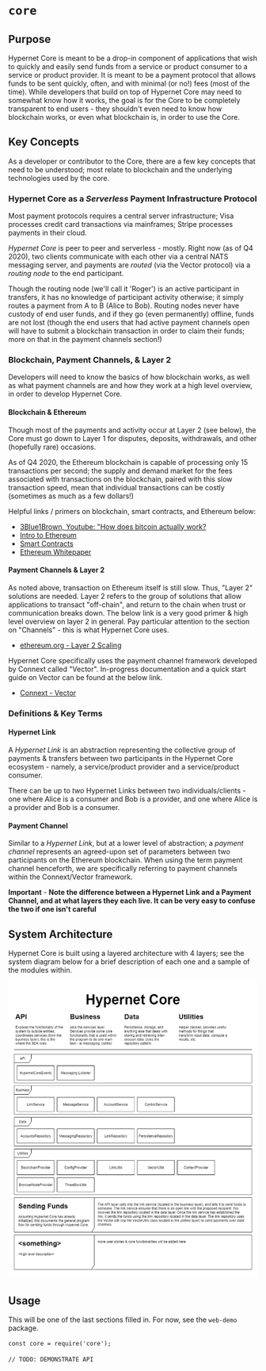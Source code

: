 # `core`

## Purpose

Hypernet Core is meant to be a drop-in component of applications that wish to quickly and easily send funds from a service or product consumer to a service or product provider. It is meant to be a payment protocol that allows funds to be sent quickly, often, and with minimal (or no!) fees (most of the time). While developers that build on top of Hypernet Core may need to somewhat know how it works, the goal is for the Core to be completely transparent to end users - they shouldn't even need to know how blockchain works, or even what blockchain is, in order to use the Core.

## Key Concepts

As a developer or contributor to the Core, there are a few key concepts that need to be understood; most relate to blockchain and the underlying technologies used by the core.

### Hypernet Core as a *Serverless* Payment Infrastructure Protocol

Most payment protocols requires a central server infrastructure; Visa processes credit card transactions via mainframes; Stripe processes payments in their cloud. 

*Hypernet Core* is peer to peer and serverless - mostly. Right now (as of Q4 2020), two clients communicate with each other via a central NATS messaging server, and payments are *routed* (via the Vector protocol) via a *routing node* to the end participant. 

Though the routing node (we'll call it 'Roger') is an active participant in transfers, it has no knowledge of participant activity otherwise; it simply routes a payment from A to B (Alice to Bob). Routing nodes never have custody of end user funds, and if they go (even permanently) offline, funds are not lost (though the end users that had active payment channels open will have to submit a blockchain transaction in order to claim their funds; more on that in the payment channels section!)

### Blockchain, Payment Channels, & Layer 2

Developers will need to know the basics of how blockchain works, as well as what payment channels are and how they work at a high level overview, in order to develop Hypernet Core.

#### Blockchain & Ethereum

Though most of the payments and activity occur at Layer 2 (see below), the Core must go down to Layer 1 for disputes, deposits, withdrawals, and other (hopefully rare) occasions.

As of Q4 2020, the Ethereum blockchain is capable of processing only 15 transactions per second; the supply and demand market for the fees associated with transactions on the blockchain, paired with this slow transaction speed, mean that individual transactions can be costly (sometimes as much as a few dollars!)

Helpful links / primers on blockchain, smart contracts, and Ethereum below:

- [3Blue1Brown, Youtube: "How does bitcoin actually work?](https://www.youtube.com/watch?v=bBC-nXj3Ng4&t=3s)
- [Intro to Ethereum](https://ethereum.org/en/developers/docs/intro-to-ethereum/)
- [Smart Contracts](https://ethereum.org/en/developers/docs/smart-contracts/)
- [Ethereum Whitepaper](https://ethereum.org/en/whitepaper/)

#### Payment Channels & Layer 2

As noted above, transaction on Ethereum itself is still slow. Thus, "Layer 2" solutions are needed. Layer 2 refers to the group of solutions that allow applications to transact "off-chain", and return to the chain when trust or communication breaks down. The below link is a very good primer & high level overview on layer 2 in general. Pay particular attention to the section on "Channels" - this is what Hypernet Core uses.

- [ethereum.org - Layer 2 Scaling](https://ethereum.org/en/developers/docs/layer-2-scaling/)

Hypernet Core specifically uses the payment channel framework developed by Connext called "Vector". In-progress documentation and a quick start guide on Vector can be found at the below link.

- [Connext - Vector](https://connext.github.io/vector/)

### Definitions & Key Terms

#### Hypernet Link

A *Hypernet Link* is an abstraction representing the collective group of payments & transfers between two participants in the Hypernet Core ecosystem - namely, a service/product provider and a service/product consumer.

There can be up to *two* Hypernet Links between two individuals/clients - one where Alice is a consumer and Bob is a provider, and one where Alice is a provider and Bob is a consumer.

#### Payment Channel

Similar to a *Hypernet Link*, but at a lower level of abstraction; a *payment channel* represents an agreed-upon set of parameters between two participants on the Ethereum blockchain. When using the term payment channel henceforth, we are specifically referring to payment channels within the Connext/Vector framework. 

**Important** - **Note the difference between a Hypernet Link and a Payment Channel, and at what layers they each live. It can be very easy to confuse the two if one isn't careful**

## System Architecture

Hypernet Core is built using a layered architecture with 4 layers; see the system diagram below for a brief description of each one and a sample of the modules within.

![HypernetCore System Architecture](https://github.com/GoHypernet/hypernet-protocol/raw/dev/documentation/images/HypernetCore.png)

## Usage

This will be one of the last sections filled in.
For now, see the `web-demo` package.

```
const core = require('core');

// TODO: DEMONSTRATE API
```
